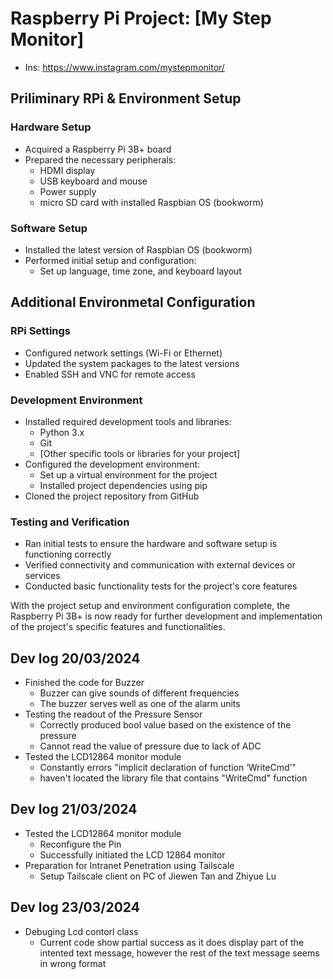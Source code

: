 # Raspberry Pi Project: [My Step Monitor]
- Ins: https://www.instagram.com/mystepmonitor/
  
## Priliminary RPi & Environment Setup

### Hardware Setup
- Acquired a Raspberry Pi 3B+ board
- Prepared the necessary peripherals:
  - HDMI display
  - USB keyboard and mouse
  - Power supply
  - micro SD card with installed Raspbian OS (bookworm)

### Software Setup
- Installed the latest version of Raspbian OS (bookworm)
- Performed initial setup and configuration:
  - Set up language, time zone, and keyboard layout
 
## Additional Environmetal Configuration

### RPi Settings
-  Configured network settings (Wi-Fi or Ethernet)
  - Updated the system packages to the latest versions
- Enabled SSH and VNC for remote access

### Development Environment
- Installed required development tools and libraries:
  - Python 3.x
  - Git
  - [Other specific tools or libraries for your project]
- Configured the development environment:
  - Set up a virtual environment for the project
  - Installed project dependencies using pip
- Cloned the project repository from GitHub

### Testing and Verification
- Ran initial tests to ensure the hardware and software setup is functioning correctly
- Verified connectivity and communication with external devices or services
- Conducted basic functionality tests for the project's core features

With the project setup and environment configuration complete, the Raspberry Pi 3B+ is now ready for further development and implementation of the project's specific features and functionalities.

## Dev log 20/03/2024
- Finished the code for Buzzer
  - Buzzer can give sounds of different frequencies
  - The buzzer serves well as one of the alarm units
- Testing the readout of the Pressure Sensor
  - Correctly produced bool value based on the existence of the pressure
  - Cannot read the value of pressure due to lack of ADC
- Tested the LCD12864 monitor module
  - Constantly errors "implicit declaration of function ‘WriteCmd’"
  - haven't located the library file that contains "WriteCmd" function
 
## Dev log 21/03/2024
- Tested the LCD12864 monitor module
  - Reconfigure the Pin
  - Successfully initiated the LCD 12864 monitor
- Preparation for Intranet Penetration using Tailscale
  - Setup Tailscale client on PC of Jiewen Tan and Zhiyue Lu
 
## Dev log 23/03/2024
- Debuging Lcd contorl class
  - Current code show partial success as it does display part of the intented text message, however the rest of the text message seems in wrong format
